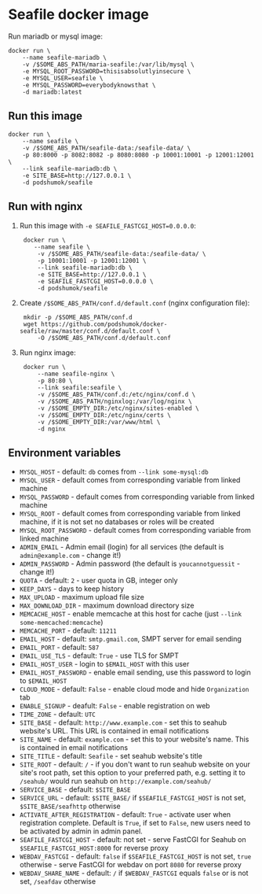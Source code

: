# Seafile docker image

Run mariadb or mysql image:

    docker run \
        --name seafile-mariadb \
        -v /$SOME_ABS_PATH/maria-seafile:/var/lib/mysql \
        -e MYSQL_ROOT_PASSWORD=thisisabsolutlyinsecure \
        -e MYSQL_USER=seafile \
        -e MYSQL_PASSWORD=everybodyknowsthat \
        -d mariadb:latest

## Run this image

    docker run \
        --name seafile \
        -v /$SOME_ABS_PATH/seafile-data:/seafile-data/ \
        -p 80:8000 -p 8082:8082 -p 8080:8080 -p 10001:10001 -p 12001:12001 \
        --link seafile-mariadb:db \
        -e SITE_BASE=http://127.0.0.1 \
        -d podshumok/seafile

## Run with nginx

1. Run this image with `-e SEAFILE_FASTCGI_HOST=0.0.0.0`:

        docker run \
           --name seafile \
            -v /$SOME_ABS_PATH/seafile-data:/seafile-data/ \
            -p 10001:10001 -p 12001:12001 \
            --link seafile-mariadb:db \
            -e SITE_BASE=http://127.0.0.1 \
            -e SEAFILE_FASTCGI_HOST=0.0.0.0 \
            -d podshumok/seafile

2. Create `/$SOME_ABS_PATH/conf.d/default.conf` (nginx configuration file):

        mkdir -p /$SOME_ABS_PATH/conf.d
        wget https://github.com/podshumok/docker-seafile/raw/master/conf.d/default.conf \
            -O /$SOME_ABS_PATH/conf.d/default.conf

3. Run nginx image:

        docker run \
            --name seafile-nginx \
            -p 80:80 \
            --link seafile:seafile \
            -v /$SOME_ABS_PATH/conf.d:/etc/nginx/conf.d \
            -v /$SOME_ABS_PATH/nginxlog:/var/log/nginx \
            -v /$SOME_EMPTY_DIR:/etc/nginx/sites-enabled \
            -v /$SOME_EMPTY_DIR:/etc/nginx/certs \
            -v /$SOME_EMPTY_DIR:/var/www/html \
            -d nginx


## Environment variables

- `MYSQL_HOST` - default: `db` comes from `--link some-mysql:db`
- `MYSQL_USER` - default comes from corresponding variable from linked machine
- `MYSQL_PASSWORD` - default comes from corresponding variable from linked machine
- `MYSQL_ROOT` - default comes from corresponding variable from linked machine, if it is not set no databases or roles will be created
- `MYSQL_ROOT_PASSWORD` - default comes from corresponding variable from linked machine
- `ADMIN_EMAIL` - Admin email (login) for all services (the default is `admin@example.com` - change it!)
- `ADMIN_PASSWORD` - Admin password (the default is `youcannotguessit` - change it!)
- `QUOTA` - default: `2` - user quota in GB, integer only
- `KEEP_DAYS` - days to keep history
- `MAX_UPLOAD` - maximum upload file size
- `MAX_DOWNLOAD_DIR` - maximum download directory size
- `MEMCACHE_HOST` - enable memcache at this host for cache (just `--link some-memcached:memcache`)
- `MEMCACHE_PORT` - default: `11211`
- `EMAIL_HOST` - default: `smtp.gmail.com`, SMPT server for email sending
- `EMAIL_PORT` - default: `587`
- `EMAIL_USE_TLS` - default: `True` - use TLS for SMPT
- `EMAIL_HOST_USER` - login to `$EMAIL_HOST` with this user
- `EMAIL_HOST_PASSWORD` - enable email sending, use this password to login to `$EMAIL_HOST`
- `CLOUD_MODE` - default: `False` - enable cloud mode and hide `Organization` tab
- `ENABLE_SIGNUP` - deafult: `False` - enable registration on web
- `TIME_ZONE` - default: `UTC`
- `SITE_BASE` - default: `http://www.example.com` - set this to seahub website's URL. This URL is contained in email notifications
- `SITE_NAME` - default: `example.com` - set this to your website's name. This is contained in email notifications
- `SITE_TITLE` - default: `Seafile` - set seahub website's title
- `SITE_ROOT` - default: `/` - if you don't want to run seahub website on your site's root path, set this option to your preferred path, e.g. setting it to `/seahub/` would run seahub on `http://example.com/seahub/`
- `SERVICE_BASE` - default: `$SITE_BASE`
- `SERVICE_URL` - default: `$SITE_BASE/` if `$SEAFILE_FASTCGI_HOST` is not set, `$SITE_BASE/seafhttp` otherwise
- `ACTIVATE_AFTER_REGISTRATION` - default: `True` - activate user when registration complete. Default is `True`, if set to `False`, new users need to be activated by admin in admin panel.
- `SEAFILE_FASTCGI_HOST` - default: not set - serve FastCGI for Seahub on `$SEAFILE_FASTCGI_HOST:8000` for reverse proxy
- `WEBDAV_FASTCGI` - default: `false` if `$SEAFILE_FASTCGI_HOST` is not set, `true` otherwise - serve FastCGI for webdav on port `8080` for reverse proxy
- `WEBDAV_SHARE_NAME` - default: `/` if `$WEBDAV_FASTCGI` equals `false` or is not set, `/seafdav` otherwise
